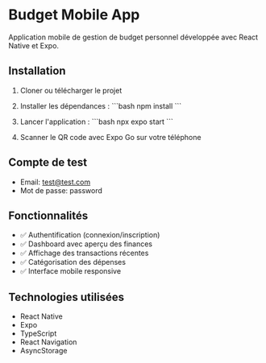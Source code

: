# Budget Mobile App

Application mobile de gestion de budget personnel développée avec React Native et Expo.

## Installation

1. Cloner ou télécharger le projet
2. Installer les dépendances :
   \`\`\`bash
   npm install
   \`\`\`

3. Lancer l'application :
   \`\`\`bash
   npx expo start
   \`\`\`

4. Scanner le QR code avec Expo Go sur votre téléphone

## Compte de test

- Email: test@test.com
- Mot de passe: password

## Fonctionnalités

- ✅ Authentification (connexion/inscription)
- ✅ Dashboard avec aperçu des finances
- ✅ Affichage des transactions récentes
- ✅ Catégorisation des dépenses
- ✅ Interface mobile responsive

## Technologies utilisées

- React Native
- Expo
- TypeScript
- React Navigation
- AsyncStorage
